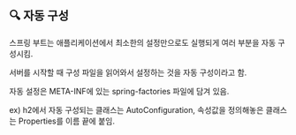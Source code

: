 ## 🔍 자동 구성

스프링 부트는 애플리케이션에서 최소한의 설정만으로도 실행되게 여러 부분을 자동 구성시킴.

서버를 시작할 때 구성 파일을 읽어와서 설정하는 것을 자동 구성이라고 함.

자동 설정은 META-INF에 있는 spring-factories 파일에 담겨 있음.

ex) h2에서 자동 구성되는 클래스는 AutoConfiguration, 속성값을 정의해놓은 클래스는 Properties를 이름 끝에 붙임.
